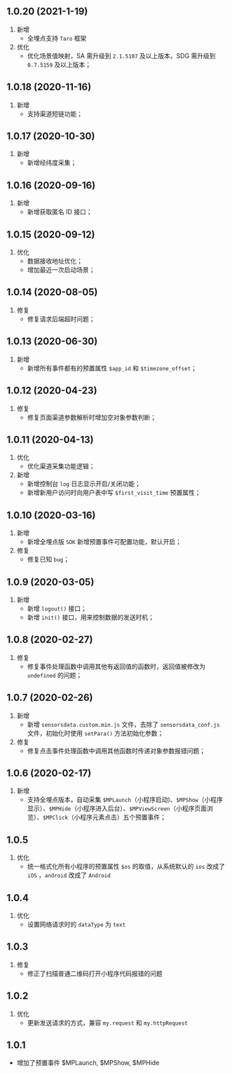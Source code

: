 ## 1.0.20 (2021-1-19)
1. 新增
    - 全埋点支持 `Taro` 框架
2. 优化
    - 优化场景值映射，SA 需升级到 `2.1.5107` 及以上版本，SDG 需升级到 `0.7.5159` 及以上版本；

## 1.0.18 (2020-11-16)
1. 新增
    - 支持渠道短链功能；

## 1.0.17 (2020-10-30)
1. 新增
    - 新增经纬度采集；

## 1.0.16 (2020-09-16)
1. 新增
    - 新增获取匿名 ID 接口；

## 1.0.15 (2020-09-12)
1. 优化
    - 数据接收地址优化；
    - 增加最近一次启动场景；

## 1.0.14 (2020-08-05)
1. 修复
    - 修复请求后端超时问题；

## 1.0.13 (2020-06-30)
1. 新增
    - 新增所有事件都有的预置属性 `$app_id` 和 `$timezone_offset`；

## 1.0.12 (2020-04-23)
1. 修复
    - 修复页面渠道参数解析时增加空对象参数判断；

## 1.0.11 (2020-04-13)
1. 优化
    - 优化渠道采集功能逻辑；
2. 新增
    - 新增控制台 `log` 日志显示开启/关闭功能；
    - 新增新用户访问时向用户表中写 `$first_visit_time` 预置属性；

## 1.0.10 (2020-03-16)
1. 新增
    - 新增全埋点版 `SDK` 新增预置事件可配置功能，默认开启；
2. 修复
    - 修复已知 `bug`；

## 1.0.9 (2020-03-05)
1. 新增
    - 新增 `logout()` 接口；
    - 新增 `init()` 接口，用来控制数据的发送时机；

## 1.0.8 (2020-02-27)
1. 修复
    - 修复事件处理函数中调用其他有返回值的函数时，返回值被修改为 `undefined` 的问题；

## 1.0.7 (2020-02-26)
1. 新增
    - 新增 `sensorsdata.custom.min.js` 文件，去除了 `sensorsdata_conf.js` 文件，初始化时使用 `setPara()` 方法初始化参数；
2. 修复
    - 修复点击事件处理函数中调用其他函数时传递对象参数报错问题；

## 1.0.6 (2020-02-17)
1. 新增
    - 支持全埋点版本，自动采集 `$MPLaunch`（小程序启动)、`$MPShow`（小程序显示）、`$MPHide`（小程序进入后台）、`$MPViewScreen`（小程序页面浏览）、`$MPClick`（小程序元素点击）五个预置事件；

## 1.0.5
1. 优化
    - 统一格式化所有小程序的预置属性 `$os` 的取值，从系统默认的 `ios` 改成了 `iOS` ，`android` 改成了 `Android`

## 1.0.4
1. 优化
    - 设置网络请求时的 `dataType` 为 `text`

## 1.0.3
1. 修复
    - 修正了扫描普通二维码打开小程序代码报错的问题

## 1.0.2
1. 优化
    - 更新发送请求的方式，兼容 `my.request` 和 `my.httpRequest`

## 1.0.1
* 增加了预置事件 $MPLaunch, $MPShow, $MPHide